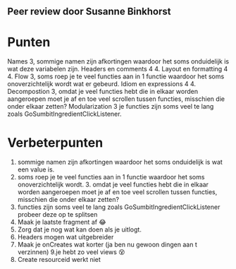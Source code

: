 ## Peer review door Susanne Binkhorst

# Punten
Names 3, sommige namen zijn afkortingen waardoor het soms onduidelijk is wat deze variabelen zijn.
Headers en comments 4 4.
Layout en formatting 4 4.
Flow 3, soms roep je te veel functies aan in 1 functie waardoor het soms onoverzichtelijk wordt wat er gebeurd.
Idiom en expressions 4 4.
Decompostion 3, omdat je veel functies hebt die in elkaar worden aangeroepen moet je af en toe veel scrollen tussen functies, misschien die onder elkaar zetten?
Modularization 3 je functies zijn soms veel te lang zoals GoSumbitIngredientClickListener.

# Verbeterpunten
1. sommige namen zijn afkortingen waardoor het soms onduidelijk is wat een value is.
2. soms roep je te veel functies aan in 1 functie waardoor het soms onoverzichtelijk wordt. 3. omdat je veel functies hebt die in elkaar worden aangeroepen moet je af en toe veel scrollen tussen functies, misschien die onder elkaar zetten?
4. functies zijn soms veel te lang zoals GoSumbitIngredientClickListener probeer deze op te splitsen
5. Maak je laatste fragment af 😂
6. Zorg dat je nog wat kan doen als je uitlogt.
7. Headers mogen wat uitgebreider
8. Maak je onCreates wat korter (ja ben nu gewoon dingen aan t verzinnen)
9.je hebt zo veel views 😵
10. Create resourceid werkt niet
